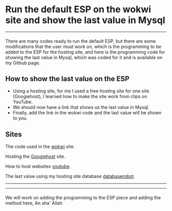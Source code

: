 
# Run the default ESP on the wokwi site and show the last value in Mysql



-------------------------------------------------
####

There are many codes ready to run the default ESP, but there are some modifications that the user must work on, which is the programming to be added to the ESP for the hosting site, and here is the programming code for showing the last value in Mysql, which was coded for it and is available on my Github page.

## How to show the last value on the ESP

- Using a hosting site, for me I used a free hosting site for one site (Googiehost), I learned how to make the site work from clips on YouTube.
- We should now have a link that shows us the last value in Mysql.
- Finally, add the link in the wokwi code and the last value will be shown to you.

## Sites

The code used in the [wokwi](https://wokwi.com/projects/393020133767191553) site.

Hosting the [Googiehost](https://googiehost.com/freewordpresshosting.html#) site.

How to host websites [youtube](https://www.youtube.com/watch?v=AtQOEQZbeZE&t=727s).

The last value using my hosting site database [databaserobot](http://www.databaserobot.c1.is/scaned.php).




-----------------------------------------------
-----------------------------------------------
####

We will work on adding the programming to the ESP piece and adding the method here, An sha' Allah